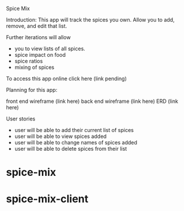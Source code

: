 Spice Mix

Introduction:
This app will track the spices you own. Allow you to add, remove, and edit that list. 

Further iterations will allow 
* you to view lists of all spices. 
* spice impact on food
* spice ratios
* mixing of spices 

To access this app online click here (link pending)

Planning for this app:

front end wireframe (link here)
back end wireframe (link here)
ERD (link here)

User stories
* user will be able to add their current list of spices 
* user will be able to view spices added
* user will be able to change names of spices added
* user will be able to delete spices from their list


# spice-mix
# spice-mix-client
